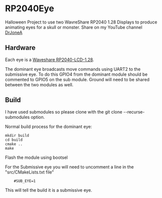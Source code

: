 # RP2040Eye
Halloween Project to use two WavreShare RP2040 1.28 Displays to produce animating eyes for a skull or monster. Share on my YouTube channel [DrJoneA](https://youtube.com/@drjonea)

## Hardware
Each eye is a [Waveshare RP2040-LCD-1.28](https://www.waveshare.com/wiki/RP2040-LCD-1.28). 

The dominant eye broadcasts move commands using UART2 to the submissive eye.  To do this GPIO4 from the dominant module should be commented to GPIO5 on the sub module. Ground will need to be shared between the two modules as well.

## Build
I have used submodules so please clone with the git clone --recurse-submodules option.

Normal build process for the dominant eye:
```
mkdir build
cd build
cmake ..
make
```
Flash the module using bootsel

For the Submissive eye you will need to uncomment a line in the "src/CMakeLists.txt file"
```
    #SUB_EYE=1
```
This will tell the build it is a submissive eye.
     
